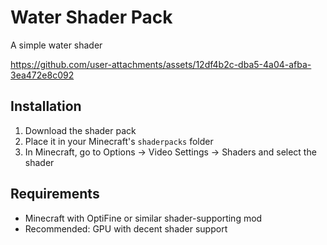 # Water Shader Pack

A simple water shader

https://github.com/user-attachments/assets/12df4b2c-dba5-4a04-afba-3ea472e8c092

## Installation

1. Download the shader pack
2. Place it in your Minecraft's `shaderpacks` folder
3. In Minecraft, go to Options → Video Settings → Shaders and select the shader

## Requirements

- Minecraft with OptiFine or similar shader-supporting mod
- Recommended: GPU with decent shader support
